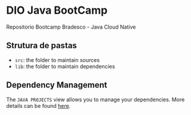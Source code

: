 # DIO  Java BootCamp
Repositorio Bootcamp Bradesco - Java Cloud Native

## Strutura de pastas
- `src`: the folder to maintain sources
- `lib`: the folder to maintain dependencies


## Dependency Management

The `JAVA PROJECTS` view allows you to manage your dependencies. More details can be found [here](https://github.com/microsoft/vscode-java-dependency#manage-dependencies).
